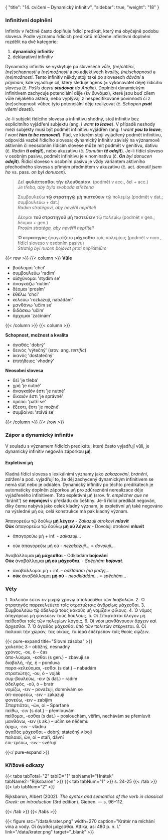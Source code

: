 {
"title": "14. cvičení – Dynamický infinitiv",
    "sidebar": true,
    "weight": "18"
}

### Infinitivní doplnění

Infinitiv v řečtině často doplňuje řídící predikát, který má obyčejně podobu slovesa. Podle významu řídících predikátů můžeme infinitivní doplnění rozdělit na dvě kategorie: 

1. **dynamický infinitiv**
2. deklarativní infinitiv

Dynamický infinitiv se vyskytuje po slovesech *vůle, (ne)chtění*, *(ne)schopnosti* a *(ne)možnosti* a po adjektivech *kvality, (ne)schopnosti* a *(ne)možnosti*. Tento infinitiv někdy stojí také po slovesech *dávání* a *přijímání*, kde vyjadřuje cíl, který sleduje agens (= vykonavatel děje) řídícího slovesa (č. *Pošlu dceru **studovat** do Anglie*).  Doplnění dynamickým infinitivem zachycuje potenciální děje (ἐν δυνάμει), které jsou buď cílem vůle nějakého aktéra, nebo vyplývají z nespecifikované povinnosti či z (ne)schopnosti vůbec tyto potenciální děje realizovat (č. *Schopen **psát** všemi deseti*). 

Je-li subjekt řídícího slovesa a infinitivu shodný, stojí infinitiv bez explicitního vyjádření subjektu (ang. *I want __to leave__*). V případě neshody mezi subjekty musí být podmět infinitivu vyjádřen (ang. *I want __you to leave__*; *I want __him to be removed__*). Pád, ve kterém stojí vyjádřený podmět infinitivu, odpovídá vazbě řídícího slovesa; dynamický infinitiv závislý na významově aktivním či neosobním řídícím slovese může mít podmět v genitivu, dativu (č. *Radím __ti odejít__*), nebo akuzativu (č. *Donutím __tě odejít__*). Je-li řídící sloveso v osobním pasivu, podmět infinitivu je v nominativu (č. *__On__ byl donucen __odejít__*). Řídící sloveso v osobním pasivu je vždy variantem aktivního přechodného slovesa s přímým předmětem v akuzativu (č. act. *donutil jsem ho* vs. pass. *on byl donucen*).   

> Δεῖ **φυλάττεσθαι** **τὴν ἐλευθερίαν**. (podmět v acc., δεῖ + acc.)  
> *Je třeba, aby byla svoboda střežena*  
> 
> Συμβουλεύω **τῷ στρατηγῷ** **μὴ** **πιστεύειν** τῷ πολεμίῳ (podmět v dat.; συμβουλεύω + dat.)  
> *Radím stratégovi, aby nevěřil nepříteli* 
> 
> Δέομαι **τοῦ στρατηγοῦ** **μὴ** **πιστεύειν** τῷ πολεμίῳ (podmět v gen.; δέομαι + gen.)  
> *Prosím stratéga, aby nevěřil nepříteli*
> 
> **Ὁ στρατηγὸς** ἠναγκάζετο **μάχεσθαι** τοῖς πολεμίοις (podmět v nom., řídící sloveso v osobním pasivu)   
> *Stratég byl nucen bojovat proti nepřátelům* 

{{< row >}}
{{< column >}}
**Vůle**

- βούλομαι 'chci'  
- συμβουλεύω 'radím'  
- αἰσχύνομαι 'stydím se'   
- ἀναγκάζω 'nutím'  
- δέομαι 'prosím'  
- ἐθέλω 'chci'  
- κελεύω 'rozkazuji, nabádám'  
- μανθάνω 'učím se'  
- διδάσκω 'učím'   
- ἄρχομαι 'začínám'  

{{< /column >}} 
{{< column >}}

 **Schopnost, možnost a kvalita**

- ἀγαθός 'dobrý'  
- δεινός 'výtečný' (srov. ang. *terrific*)
- ἱκανός 'dostatečný'  
- ἐπιτήδειος 'vhodný' 

**Neosobní slovesa**

- δεῖ 'je třeba'  
- χρή 'je nutné'  
- ἀναγκαῖόν ἐστι 'je nutné'  
- δίκαιόν ἐστι 'je správné'  
- πρέπει 'patří se'  
- ἔξεστι, ἔστι 'je možné'  
- συμβαίνει 'stává se'  

{{< /column >}} 
{{< /row >}}

### Zápor a dynamický infinitiv

V souladu s významem řídících predikátu, které často vyjadřují vůli, je dynamický infinitiv negován záporkou **μή**. 

#### Expletivní μή

Kladná řídící slovesa s lexikálními významy jako *zakazování*, *bránění*, *zdržení* a pod. vyjadřují to, že děj zachycený dynamickým infinitivem se nemá stát nebo je oddálen. Dynamický infinitiv po těchto predikátech je automaticky doplněn záporkou μή pro zdůraznění nerealizace děje vyjádřeného infinitivem. Toto expletivní μή (srov. fr. *empêcher que ne* 'bránit') se **neprojeví** v překladu do češtiny. Je-li řídící predikát negován, díky čemu nabývá jako celek kladný význam, je expletivní μή také negováno na výsledné μὴ οὐ; celá konstrukce má pak kladný význam.    

Ἀπαγορεύω τῷ δούλῳ **μὴ λέγειν** - *Zakazuji otrokovi __mluvit__*       
**Οὐκ** ἀπαγορεύω τῷ δούλῳ **μὴ οὐ λέγειν** - Dovoluji otrokovi **mluvit**  

- ἀπαγορεύω μή + inf. - *zakazuji*...

- οὐκ ἀπαγορεύω μὴ οὐ - *nezakazuji...* = *dovoluji...*

Ἀναβάλλομαι **μὴ μάχεσθαι** - Odkládám **bojování**   
**Οὐκ** ἀναβάλλομαι **μὴ οὐ μάχεσθαι**. - *Spěchám **bojovat**.* 

- ἀναβάλλομαι μή + inf. - *odkládám (na jindy)*...
- **οὐκ** ἀναβάλλομαι **μὴ οὐ** - *neodkládám...* = *spěchám...* 

### Věty

1\. Χαλεπόν ἐστιν ἐν μικρῷ χρόνῳ ἀπολύεσθαι τῶν διαβολῶν. 2. Ὁ στρατηγὸς παρεκελεύετο τοῖς στρατιώταις ἀνδρείως μάχεσθαι. 3. Συμβουλεύω τῷ ἀδελφῷ τοὺς κακοὺς μὴ νομίζειν φίλους. 4. Ὁ νόμος ἀπηγόρευε μὴ φονεύειν τοὺς δούλους. 5. Οἱ Σπαρτιᾶται ἔλεγον μὴ πείθεσθαι τοῖς τῶν πολεμίων λόγοις. 6. Οἱ νέοι μανθάνουσιν ἄρχειν καὶ ἄρχεσθαι. 7. Ὁ ἀγαθὸς μάχεσθαι ὑπὸ τῶν πολιτῶν στέργεται. 8. Οἱ παλαιοὶ τὴν χώραν, τὰς οἰκίας, τὰ ἱερὰ ἐπέτρεπον τοῖς θεοῖς σῴζειν.

{{< pure-expand title="Slovní zásoba" >}}      
χαλεπός 3 – obtížný, nesnadný  
χρόνος, -ου, ὁ – čas   
ἀπο-λύομαι, -εσθαι (s gen.) – zbavuji se   
διαβολή, -ῆς, ἡ – pomluva   
παρα-κελεύομαι, -εσθαι (s dat.) – nabádám   
στρατιώτης, -ου, ὁ – voják  
συμ-βουλεύω, -ειν (s dat.) – radím   
ἀδελφός, -οῦ, ὁ – bratr  
νομίζω, -ειν – považuji, domnívám se   
ἀπ-αγορεύω, -ειν – zakazuji   
φονεύω, -ειν – zabíjím   
Σπαρτιᾶται, -ῶν, οἱ – Sparťané   
πείθω, -ειν (s dat.) – přemlouvám  
πείθομαι, -εσθαι (s dat.) – poslouchám, věřím, nechávám se přemluvit   
μανθάνω, -ειν (s ak.) – učím se něčemu   
ἄρχω, -ειν – vládnu  
ἀγαθὸς μάχεσθαι –  dobrý, statečný v boji   
παλαιοί, ῶν, οἱ – staří, dávní  
ἐπι-τρέπω, -ειν – svěřuji 

{{</ pure-expand >}}

### Křížové odkazy

{{< tabs tabTotal="2" tabID="1" tabName1="Hnátek" tabName2="Rijksbaron" >}}
{{< tab tabNum="1" >}}
s. 24-25
{{< /tab >}}
{{< tab tabNum="2" >}}

Rijksbaron, Albert (2002). *The syntax and semantics of the verb in classical Greek: an introduction* (3rd edition). Gieben. — s. 96–112.

{{< /tab >}}
{{< /tabs >}}

{{< figure src="/data/krater.png" width=270 caption="Krátér na míchání vína a vody. Οἱ ἀγαθοὶ μάχεσθαι. Attika, asi 480 p. n. l." link="/data/krater.png" target=”_blank” >}}